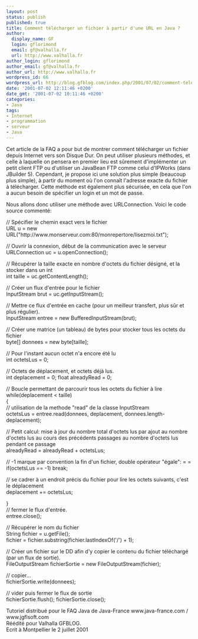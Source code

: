 ```yaml
---
layout: post
status: publish
published: true
title: Comment télécharger un fichier à partir d'une URL en Java ?
author:
  display_name: GF
  login: gflorimond
  email: gf@valhalla.fr
  url: http://www.valhalla.fr
author_login: gflorimond
author_email: gf@valhalla.fr
author_url: http://www.valhalla.fr
wordpress_id: 66
wordpress_url: http://blog.gfblog.com/index.php/2001/07/02/comment-telecharger-un-fichier-a-partir-dune-url-en-java/
date: '2001-07-02 12:11:46 +0200'
date_gmt: '2001-07-02 10:11:46 +0200'
categories:
- Java
tags:
- Internet
- programmation
- serveur
- Java
---
```

<p>Cet article de la FAQ a pour but de montrer comment t&eacute;l&eacute;charger un fichier depuis Internet vers son Disque Dur. On peut utiliser plusieurs m&eacute;thodes, et celle &agrave; laquelle on pensera en premier lieu est s&ucirc;rement d'impl&eacute;menter un petit client FTP ou d'utiliser un JavaBean FTP comme celui d'IPWorks (dans JBuilder 5). Cependant, je propose ici une solution plus simple (beaucoup plus simple), &agrave; partir du moment o&ugrave; l'on conna&icirc;t l'adresse exacte du fichier &agrave; t&eacute;l&eacute;charger. Cette m&eacute;thode est &eacute;galement plus s&eacute;curis&eacute;e, en cela que l'on a aucun besoin de sp&eacute;cifier un login et un mot de passe.</p>
<p>Nous allons donc utiliser une m&eacute;thode avec URLConnection. Voici le code source comment&eacute;:</p>
<p class="Code">// Sp&eacute;cifier le chemin exact vers le fichier<br />
  URL u = new URL(&quot;http://www.monserveur.com:80/monrepertore/lisezmoi.txt&quot;);</p>
<p class="Code">// Ouvrir la connexion, d&eacute;but de la communication avec le serveur<br />
  URLConnection uc = u.openConnection();</p>
<p class="Code">// R&eacute;cup&eacute;rer la taille exacte en nombre d'octets du fichier d&eacute;sign&eacute;, et la stocker dans un int<br />
  int taille = uc.getContentLength();</p>
<p class="Code">// Cr&eacute;er un flux d'entr&eacute;e pour le fichier<br />
  InputStream brut = uc.getInputStream();</p>
<p class="Code">// Mettre ce flux d'entr&eacute;e en cache (pour un meilleur transfert, plus s&ucirc;r et plus r&eacute;gulier).<br />
  InputStream entree = new BufferedInputStream(brut);</p>
<p class="Code">// Cr&eacute;er une matrice (un tableau) de bytes pour stocker tous les octets du fichier<br />
  byte[] donnees = new byte[taille];</p>
<p class="Code">// Pour l'instant aucun octet n'a encore &eacute;t&eacute; lu<br />
  int octetsLus = 0;</p>
<p class="Code">// Octets de d&eacute;placement, et octets d&eacute;j&agrave; lus. <br />
  int deplacement = 0; float alreadyRead = 0;</p>
<p class="Code">// Boucle permettant de parcourir tous les octets du fichier &agrave; lire<br />
  while(deplacement &lt; taille)<br />
  {<br />
  // utilisation de la methode &quot;read&quot; de la classe InputStream<br />
  octetsLus = entree.read(donnees, deplacement, donnees.length-deplacement);</p>
<p class="Code">// Petit calcul: mise &agrave; jour du nombre total d'octets lus par ajout au nombre d'octets lus au cours des pr&eacute;c&eacute;dents passages au nombre d'octets lus pendant ce passage<br />
  alreadyRead = alreadyRead + octetsLus;</p>
<p class="Code">// -1 marque par convention la fin d'un fichier, double op&eacute;rateur &quot;&eacute;gale&quot;: = =<br />
  if(octetsLus == -1) break;</p>
<p class="Code">// se cadrer &agrave; un endroit pr&eacute;cis du fichier pour lire les octets suivants, c'est le d&eacute;placement<br />
  deplacement += octetsLus;</p>
<p class="Code">}<br />
  // fermer le flux d'entr&eacute;e.<br />
  entree.close();</p>
<p class="Code">// R&eacute;cup&eacute;rer le nom du fichier<br />
  String fichier = u.getFile();<br />
  fichier = fichier.substring(fichier.lastIndexOf('/') + 1);</p>
<p class="Code">// Cr&eacute;er un fichier sur le DD afin d'y copier le contenu du fichier t&eacute;l&eacute;charg&eacute; (par un flux de sortie).<br />
  FileOutputStream fichierSortie = new FileOutputStream(fichier);</p>
<p class="Code">// copier...<br />
  fichierSortie.write(donnees);</p>
<p class="Code">// vider puis fermer le flux de sortie<br />
  fichierSortie.flush(); fichierSortie.close();</p>
<p>Tutoriel distribu&eacute; pour le FAQ Java de Java-France www.java-france.com / www.jgflsoft.com<br />
  R&eacute;&eacute;dit&eacute; pour Valhalla GFBLOG. <br />
  Ecrit &agrave; Montpellier le 2 juillet 2001</p>
